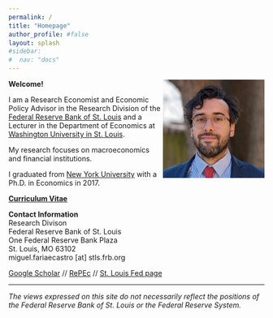 ```yaml
---
permalink: /
title: "Homepage"
author_profile: #false
layout: splash
#sidebar:
#  nav: "docs"
---
```

<img style="float: right;" src="/assets/photo_cc.jpg" width="200">

**Welcome!**

I am a Research Economist and Economic Policy Advisor in the Research Division of the [Federal Reserve Bank of St. Louis](https://research.stlouisfed.org/) and a Lecturer in the Department of Economics at [Washington University in St. Louis](https://economics.wustl.edu/).

My research focuses on macroeconomics and financial institutions.

I graduated from [New York University](http://as.nyu.edu/econ.html) with a Ph.D. in Economics in 2017.

[**Curriculum Vitae**](http://fariaecastro.net/assets/CV_FariaeCastro_WIP.pdf)

**Contact Information**  
Research Divison  
Federal Reserve Bank of St. Louis  
One Federal Reserve Bank Plaza  
St. Louis, MO 63102  
miguel.fariaecastro [at] stls.frb.org  

[Google Scholar](https://scholar.google.com/citations?user=M0--M28AAAAJ&hl=en) // [RePEc](https://ideas.repec.org/f/pfa225.html) // [St. Louis Fed page](https://research.stlouisfed.org/econ/faria-e-castro)

---

*The views expressed on this site do not necessarily reflect the positions of the Federal Reserve Bank of St. Louis or the Federal Reserve System.*
